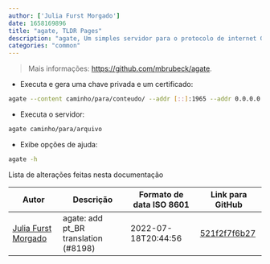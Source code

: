 ```yaml
---
author: ['Julia Furst Morgado']
date: 1658169896
title: "agate, TLDR Pages"
description: "agate, Um simples servidor para o protocolo de internet Gemini."
categories: "common"
---
```

> Mais informações: <https://github.com/mbrubeck/agate>.

- Executa e gera uma chave privada e um certificado:

```bash
agate --content caminho/para/conteudo/ --addr [::]:1965 --addr 0.0.0.0:1965 --hostname example.com --lang en-US
```

- Executa o servidor:

```bash
agate caminho/para/arquivo
```

- Exibe opções de ajuda:

```bash
agate -h
```
Lista de alterações feitas nesta documentação


Autor | Descrição | Formato de data ISO 8601 | Link para GitHub
------|-----|-----|-----
[Julia Furst Morgado](mailto:52685951+juliafmorgado@users.noreply.github.com) | agate: add pt_BR translation (#8198) | 2022-07-18T20:44:56 | [521f2f7f6b27](https://github.com/tldr-pages/tldr/commit/521f2f7f6b27fa0cc266722f7d9a052db433e7ea)

